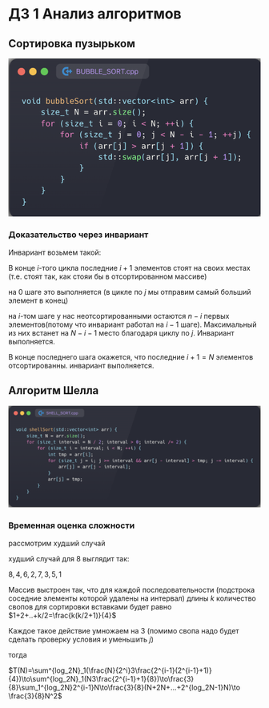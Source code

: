 <script type="text/javascript"
  src="https://cdnjs.cloudflare.com/ajax/libs/mathjax/2.7.0/MathJax.js?config=TeX-AMS_CHTML">
</script>
<script type="text/x-mathjax-config">
  MathJax.Hub.Config({
    tex2jax: {
      inlineMath: [['$','$'], ['\\(','\\)']],
      processEscapes: true},
      jax: ["input/TeX","input/MathML","input/AsciiMath","output/CommonHTML"],
      extensions: ["tex2jax.js","mml2jax.js","asciimath2jax.js","MathMenu.js","MathZoom.js","AssistiveMML.js", "[Contrib]/a11y/accessibility-menu.js"],
      TeX: {
      extensions: ["AMSmath.js","AMSsymbols.js","noErrors.js","noUndefined.js"],
      equationNumbers: {
      autoNumber: "AMS"
      }
    }
  });
</script>


# ДЗ 1 Анализ алгоритмов

## Сортировка пузырьком

![alt text](image.png)

### Доказательство через инвариант

Инвариант возьмем такой:

В конце $i$-того цикла последние $i+1$ элементов стоят на своих местах (т.е. стоят так, как стояи бы в отсортированном массиве)

на 0 шаге это выполняется (в цикле по $j$ мы отправим самый больший элемент в конец)

на $i$-том шаге у нас неотсортированными остаются $n-i$ первых элементов(потому что инвариант работал на $i-1$ шаге). Максимальный из них встанет на $N-i-1$ место благодаря циклу по $j$. Инвариант выполняется.

В конце последнего шага окажется, что последние $i+1=N$ элементов отсортированны. инвариант выполняется.



## Алгоритм Шелла

![alt text](image-1.png)



### Временная оценка сложности

рассмотрим худший случай 

худший случай для 8 выглядит так:

$8,4,6,2,7,3,5,1$

Массив выстроен так, что для каждой последовательности (подстрока соседние элементы которой удалены на интервал) длины $k$ количество свопов для сортировки вставками будет равно $1+2+..+k/2=\frac{k(k/2+1)}{4}$

Каждое такое действие умножаем на $3$ (помимо свопа надо будет сделать проверку условия и уменьшить $j$)

тогда 

$T(N)=\sum^{log_2N}_1(\frac{N}{2^i}3\frac{2^{i-1}(2^{i-1}+1)}{4})\to\sum^{log_2N}_1(N3\frac{2^{i-1}+1}{8})\to\frac{3}{8}\sum_1^{log_2N}2^{i-1}N\to\frac{3}{8}(N+2N+...+2^{log_2N-1}N)\to \frac{3}{8}N^2$